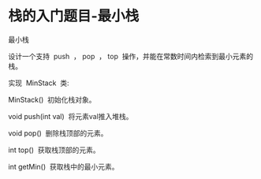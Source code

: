 # 栈的入门题目-最小栈

最小栈

设计一个支持  <span style="color:#262626">push</span>  ， <span style="color:#262626">pop</span>  ， <span style="color:#262626">top</span>  操作，并能在常数时间内检索到最小元素的栈。

<span style="color:#262626">实现 </span> MinStack <span style="color:#262626"> 类:</span>

MinStack\(\) <span style="color:#262626"> 初始化栈对象。</span>

void push\(int val\) <span style="color:#262626"> 将元素val推入堆栈。</span>

void pop\(\) <span style="color:#262626"> 删除栈顶部的元素。</span>

int top\(\) <span style="color:#262626"> 获取栈顶部的元素。</span>

int getMin\(\) <span style="color:#262626"> 获取栈中的最小元素。</span>

